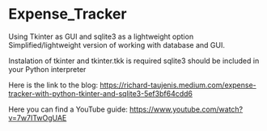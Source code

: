 # Expense_Tracker
Using Tkinter as GUI and sqlite3 as a lightweight option
Simplified/lightweight version of working with database and GUI.

  Instalation of tkinter and tkinter.tkk is required sqlite3 should be included in your Python interpreter

Here is the link to the blog:
https://richard-taujenis.medium.com/expense-tracker-with-python-tkinter-and-sqlite3-5ef3bf64cdd6

Here you can find a YouTube guide:
https://www.youtube.com/watch?v=7w7ITwOgUAE
